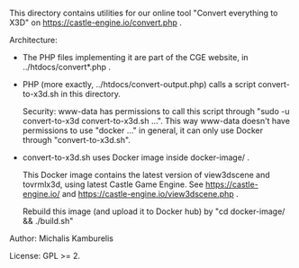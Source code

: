 This directory contains utilities for our online tool
"Convert everything to X3D" on https://castle-engine.io/convert.php .

Architecture:

- The PHP files implementing it are part of the CGE website,
  in ../htdocs/convert*.php .

- PHP (more exactly, ../htdocs/convert-output.php) calls a script convert-to-x3d.sh
  in this directory.

  Security: www-data has permissions to call this script through
  "sudo -u convert-to-x3d convert-to-x3d.sh ...".
  This way www-data doesn't have permissions to use "docker ..." in general,
  it can only use Docker through "convert-to-x3d.sh".

- convert-to-x3d.sh uses Docker image inside docker-image/ .

  This Docker image contains the latest version of view3dscene and tovrmlx3d,
  using latest Castle Game Engine.
  See https://castle-engine.io/ and https://castle-engine.io/view3dscene.php .

  Rebuild this image (and upload it to Docker hub)
  by "cd docker-image/ && ./build.sh"

Author: Michalis Kamburelis

License: GPL >= 2.
